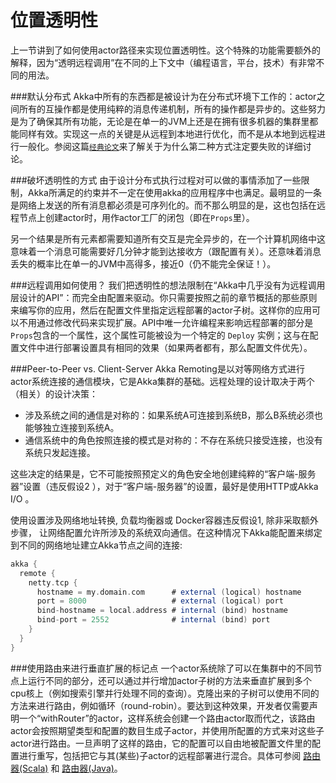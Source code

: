 # 位置透明性

上一节讲到了如何使用actor路径来实现位置透明性。这个特殊的功能需要额外的解释，因为“透明远程调用”在不同的上下文中（编程语言，平台，技术）有非常不同的用法。

###默认分布式
Akka中所有的东西都是被设计为在分布式环境下工作的：actor之间所有的互操作都是使用纯粹的消息传递机制，所有的操作都是异步的。这些努力是为了确保其所有功能，无论是在单一的JVM上还是在拥有很多机器的集群里都能同样有效。实现这一点的关键是从远程到本地进行优化，而不是从本地到远程进行一般化。参阅这篇[`经典论文`](http://doc.akka.io/docs/misc/smli_tr-94-29.pdf)来了解关于为什么第二种方式注定要失败的详细讨论。

###破坏透明性的方式
由于设计分布式执行过程对可以做的事情添加了一些限制，Akka所满足的约束并不一定在使用akka的应用程序中也满足。最明显的一条是网络上发送的所有消息都必须是可序列化的。而不那么明显的是，这也包括在远程节点上创建actor时，用作actor工厂的闭包（即在`Props`里）。

另一个结果是所有元素都需要知道所有交互是完全异步的，在一个计算机网络中这意味着一个消息可能需要好几分钟才能到达接收方（跟配置有关）。还意味着消息丢失的概率比在单一的JVM中高得多，接近0（仍不能完全保证！）。

###远程调用如何使用？
我们把透明性的想法限制在“Akka中几乎没有为远程调用层设计的API”：而完全由配置来驱动。你只需要按照之前的章节概括的那些原则来编写你的应用，然后在配置文件里指定远程部署的actor子树。这样你的应用可以不用通过修改代码来实现扩展。API中唯一允许编程来影响远程部署的部分是`Props`包含的一个属性，这个属性可能被设为一个特定的 `Deploy` 实例；这与在配置文件中进行部署设置具有相同的效果（如果两者都有，那么配置文件优先）。

###Peer-to-Peer vs. Client-Server
Akka Remoting是以对等网络方式进行actor系统连接的通信模块，它是Akka集群的基础。远程处理的设计取决于两个（相关）的设计决策：

* 涉及系统之间的通信是对称的：如果系统A可连接到系统B，那么B系统必须也能够独立连接到系统A。
* 通信系统中的角色按照连接的模式是对称的：不存在系统只接受连接，也没有系统只发起连接。

这些决定的结果是，它不可能按照预定义的角色安全地创建纯粹的“客户端-服务器”设置（违反假设2 ），对于“客户端-服务器”的设置，最好是使用HTTP或Akka I/O 。

使用设置涉及网络地址转换, 负载均衡器或 Docker容器违反假设1, 除非采取额外步骤， 让网络配置允许所涉及的系统双向通信。在这种情况下Akka能配置来绑定到不同的网络地址建立Akka节点之间的连接:

```scala
akka {
  remote {
    netty.tcp {
      hostname = my.domain.com      # external (logical) hostname
      port = 8000                   # external (logical) port
      bind-hostname = local.address # internal (bind) hostname
      bind-port = 2552              # internal (bind) port
    }
  }
}
```

###使用路由来进行垂直扩展的标记点
一个actor系统除了可以在集群中的不同节点上运行不同的部分，还可以通过并行增加actor子树的方法来垂直扩展到多个cpu核上（例如搜索引擎并行处理不同的查询）。克隆出来的子树可以使用不同的方法来进行路由，例如循环（round-robin）。要达到这种效果，开发者仅需要声明一个“withRouter”的actor，这样系统会创建一个路由actor取而代之，该路由actor会按照期望类型和配置的数目生成子actor，并使用所配置的方式来对这些子actor进行路由。一旦声明了这样的路由，它的配置可以自由地被配置文件里的配置进行重写，包括把它与其(某些)子actor的远程部署进行混合。具体可参阅 [路由器(Scala)](../chapter3/06_Routing.md) 和 [路由器(Java)](#TODO)。


